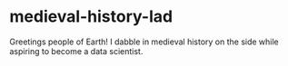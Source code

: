 # medieval-history-lad
Greetings people of Earth!
I dabble in medieval history on the side while aspiring to become a data scientist.
